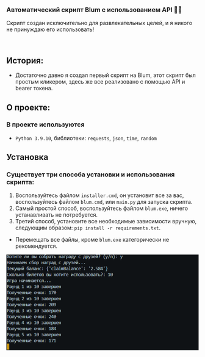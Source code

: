 ### Автоматический скрипт Blum с использованием API 👾🔗 
  
Скрипт создан исключительно для развлекательных целей, и я никого не принуждаю его использовать!

<br/>  

## История:
- Достаточно давно я создал первый скрипт на Blum, этот скрипт был простым кликером, здесь же все реализовано с помощью API и bearer токена.

## О проекте:
### В проекте используются
- <code>Python 3.9.10</code>, библиотеки: <code>requests</code>, <code>json</code>, <code>time</code>, <code>random</code>

## Установка
### Существует три способа установки и использования скрипта:
1.  Воспользуйтесь файлом `installer.cmd`, он установит все за вас, воспользуйтесь файлом `blum.cmd`, или `main.py` для запуска скрипта.<br>
2.  Самый простой способ, воспользуйтесь файлом `blum.exe`, ничего устанавливать не потребуется.
3.  Третий способ, установите все необходимые зависимости вручную, следующим образом: `pip install -r requirements.txt`.

- Перемещать все файлы, кроме `blum.exe` категорически не рекомендуется.

![Blum](assets/blum.png)

